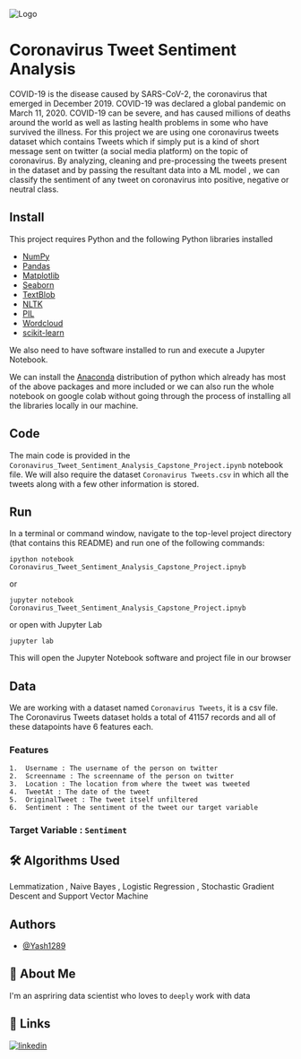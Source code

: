 
![Logo](https://www.freepnglogos.com/uploads/twitter-logo-png/twitter-logo-with-birds-symbol-icon-24.png)


# Coronavirus Tweet Sentiment Analysis

COVID-19 is the disease caused by
SARS-CoV-2, the coronavirus that
emerged in December 2019. COVID-19
was declared a global pandemic on
March 11, 2020. COVID-19 can be
severe, and has caused millions of
deaths around the world as well as
lasting health problems in some who
have survived the illness. For this
project we are using one
coronavirus tweets dataset which
contains Tweets which if simply put is a
kind of short message sent on twitter
(a social media platform) on the topic of coronavirus. By analyzing, cleaning and pre-processing 
the tweets present in the dataset and by passing the resultant data into 
a ML model , we can classify the sentiment of any tweet on coronavirus into 
positive, negative or neutral class.
## Install

This project requires Python and the following Python libraries installed

* [NumPy](https://numpy.org/)
* [Pandas](https://pandas.pydata.org/)
* [Matplotlib](https://matplotlib.org/)
* [Seaborn](https://seaborn.pydata.org/)
* [TextBlob](https://textblob.readthedocs.io/en/dev/)
* [NLTK](https://www.nltk.org/)
* [PIL](https://pillow.readthedocs.io/en/stable/)
* [Wordcloud](https://pypi.org/project/wordcloud/)
* [scikit-learn](https://scikit-learn.org/stable/)

We also need to have software installed to run and execute a Jupyter Notebook.

We can install the [Anaconda](https://www.anaconda.com/) distribution of python
which already has most of the above packages and more included or we can also run the 
whole notebook on google colab without going through the process of installing all the
libraries locally in our machine.


## Code

The main code is provided in the `Coronavirus_Tweet_Sentiment_Analysis_Capstone_Project.ipynb`
notebook file. We will also require the dataset
`Coronavirus Tweets.csv` in which all the tweets along with a few other
information is stored.
## Run

In a terminal or command window, navigate to the top-level project directory (that contains this README) 
and run one of the following commands:

```
ipython notebook Coronavirus_Tweet_Sentiment_Analysis_Capstone_Project.ipnyb
```
or
```
jupyter notebook Coronavirus_Tweet_Sentiment_Analysis_Capstone_Project.ipnyb
```
or open with Jupyter Lab
```
jupyter lab
```
This will open the Jupyter Notebook software and project
file in our browser
## Data

We are working with a dataset named `Coronavirus Tweets`, it is a csv file.
The Coronavirus Tweets dataset holds a total of 41157 records and all of these 
datapoints have 6 features each.

### Features

    1.  Username : The username of the person on twitter
    2.  Screenname : The screenname of the person on twitter
    3.  Location : The location from where the tweet was tweeted
    4.  TweetAt : The date of the tweet
    5.  OriginalTweet : The tweet itself unfiltered
    6.  Sentiment : The sentiment of the tweet our target variable
  

### Target Variable : `Sentiment`
## 🛠 Algorithms Used
Lemmatization , Naive Bayes , Logistic Regression , Stochastic Gradient Descent and Support Vector Machine


## Authors

- [@Yash1289](https://github.com/Yash1289)


## 🚀 About Me
I'm an aspriring data scientist who loves to `deeply` work with data


## 🔗 Links
[![linkedin](https://img.shields.io/badge/linkedin-0A66C2?style=for-the-badge&logo=linkedin&logoColor=white)](https://www.linkedin.com/in/shaurabh-pandey-69484921a/)



